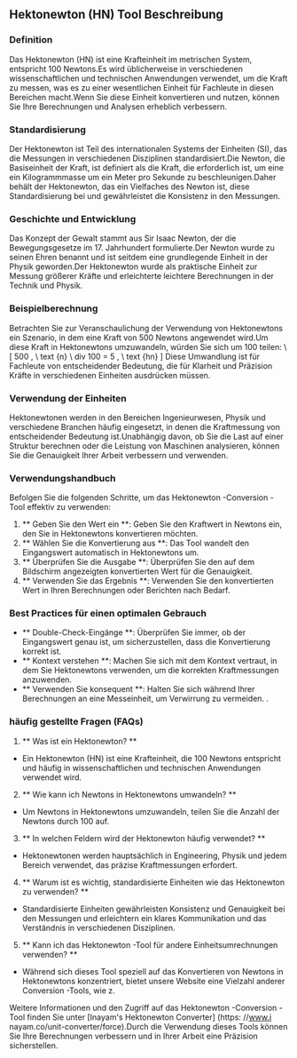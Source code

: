 ## Hektonewton (HN) Tool Beschreibung

### Definition
Das Hektonewton (HN) ist eine Krafteinheit im metrischen System, entspricht 100 Newtons.Es wird üblicherweise in verschiedenen wissenschaftlichen und technischen Anwendungen verwendet, um die Kraft zu messen, was es zu einer wesentlichen Einheit für Fachleute in diesen Bereichen macht.Wenn Sie diese Einheit konvertieren und nutzen, können Sie Ihre Berechnungen und Analysen erheblich verbessern.

### Standardisierung
Der Hektonewton ist Teil des internationalen Systems der Einheiten (SI), das die Messungen in verschiedenen Disziplinen standardisiert.Die Newton, die Basiseinheit der Kraft, ist definiert als die Kraft, die erforderlich ist, um eine ein Kilogrammmasse um ein Meter pro Sekunde zu beschleunigen.Daher behält der Hektonewton, das ein Vielfaches des Newton ist, diese Standardisierung bei und gewährleistet die Konsistenz in den Messungen.

### Geschichte und Entwicklung
Das Konzept der Gewalt stammt aus Sir Isaac Newton, der die Bewegungsgesetze im 17. Jahrhundert formulierte.Der Newton wurde zu seinen Ehren benannt und ist seitdem eine grundlegende Einheit in der Physik geworden.Der Hektonewton wurde als praktische Einheit zur Messung größerer Kräfte und erleichterte leichtere Berechnungen in der Technik und Physik.

### Beispielberechnung
Betrachten Sie zur Veranschaulichung der Verwendung von Hektonewtons ein Szenario, in dem eine Kraft von 500 Newtons angewendet wird.Um diese Kraft in Hektonewtons umzuwandeln, würden Sie sich um 100 teilen:
\ [
500 \, \ text {n} \ div 100 = 5 \, \ text {hn}
\]
Diese Umwandlung ist für Fachleute von entscheidender Bedeutung, die für Klarheit und Präzision Kräfte in verschiedenen Einheiten ausdrücken müssen.

### Verwendung der Einheiten
Hektonewtonen werden in den Bereichen Ingenieurwesen, Physik und verschiedene Branchen häufig eingesetzt, in denen die Kraftmessung von entscheidender Bedeutung ist.Unabhängig davon, ob Sie die Last auf einer Struktur berechnen oder die Leistung von Maschinen analysieren, können Sie die Genauigkeit Ihrer Arbeit verbessern und verwenden.

### Verwendungshandbuch
Befolgen Sie die folgenden Schritte, um das Hektonewton -Conversion -Tool effektiv zu verwenden:
1. ** Geben Sie den Wert ein **: Geben Sie den Kraftwert in Newtons ein, den Sie in Hektonewtons konvertieren möchten.
2. ** Wählen Sie die Konvertierung aus **: Das Tool wandelt den Eingangswert automatisch in Hektonewtons um.
3. ** Überprüfen Sie die Ausgabe **: Überprüfen Sie den auf dem Bildschirm angezeigten konvertierten Wert für die Genauigkeit.
4. ** Verwenden Sie das Ergebnis **: Verwenden Sie den konvertierten Wert in Ihren Berechnungen oder Berichten nach Bedarf.

### Best Practices für einen optimalen Gebrauch
- ** Double-Check-Eingänge **: Überprüfen Sie immer, ob der Eingangswert genau ist, um sicherzustellen, dass die Konvertierung korrekt ist.
- ** Kontext verstehen **: Machen Sie sich mit dem Kontext vertraut, in dem Sie Hektonewtons verwenden, um die korrekten Kraftmessungen anzuwenden.
- ** Verwenden Sie konsequent **: Halten Sie sich während Ihrer Berechnungen an eine Messeinheit, um Verwirrung zu vermeiden.
.

### häufig gestellte Fragen (FAQs)

1. ** Was ist ein Hektonewton? **
- Ein Hektonewton (HN) ist eine Krafteinheit, die 100 Newtons entspricht und häufig in wissenschaftlichen und technischen Anwendungen verwendet wird.

2. ** Wie kann ich Newtons in Hektonewtons umwandeln? **
- Um Newtons in Hektonewtons umzuwandeln, teilen Sie die Anzahl der Newtons durch 100 auf.

3. ** In welchen Feldern wird der Hektonewton häufig verwendet? **
- Hektonewtonen werden hauptsächlich in Engineering, Physik und jedem Bereich verwendet, das präzise Kraftmessungen erfordert.

4. ** Warum ist es wichtig, standardisierte Einheiten wie das Hektonewton zu verwenden? **
- Standardisierte Einheiten gewährleisten Konsistenz und Genauigkeit bei den Messungen und erleichtern ein klares Kommunikation und das Verständnis in verschiedenen Disziplinen.

5. ** Kann ich das Hektonewton -Tool für andere Einheitsumrechnungen verwenden? **
- Während sich dieses Tool speziell auf das Konvertieren von Newtons in Hektonewtons konzentriert, bietet unsere Website eine Vielzahl anderer Conversion -Tools, wie z.

Weitere Informationen und den Zugriff auf das Hektonewton -Conversion -Tool finden Sie unter [Inayam's Hektonewton Converter] (https: //www.i nayam.co/unit-converter/force).Durch die Verwendung dieses Tools können Sie Ihre Berechnungen verbessern und in Ihrer Arbeit eine Präzision sicherstellen.